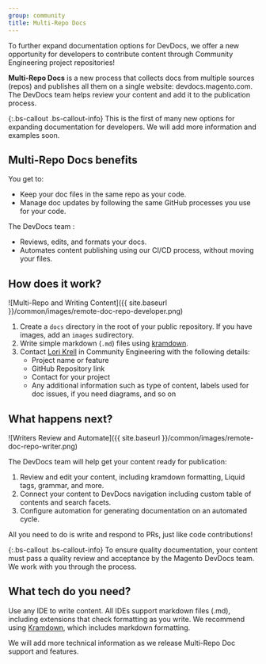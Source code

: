 ```yaml
---
group: community
title: Multi-Repo Docs
---
```


To further expand documentation options for DevDocs, we offer a new opportunity for developers to contribute content through Community Engineering project repositories!

**Multi-Repo Docs** is a new process that collects docs from multiple sources (repos) and publishes all them on a single website: devdocs.magento.com. The DevDocs team helps review your content and add it to the publication process. 

{:.bs-callout .bs-callout-info}
This is the first of many new options for expanding documentation for developers. We will add more information and examples soon.

## Multi-Repo Docs benefits

You get to:

- Keep your doc files in the same repo as your code. 
- Manage doc updates by following the same GitHub processes you use for your code.

The DevDocs team :

- Reviews, edits, and formats your docs.
- Automates content publishing using our CI/CD process, without moving your files.


## How does it work?

![Multi-Repo and Writing Content]({{ site.baseurl }}/common/images/remote-doc-repo-developer.png) 

1. Create a `docs` directory in the root of your public repository. If you have images, add an `images` sudirectory.
1. Write simple markdown (`.md`) files using [kramdown](https://kramdown.gettalong.org/syntax.html).
1. Contact [Lori Krell](mailto:lkrell@adobe.com) in Community Engineering with the following details:
    - Project name or feature
    - GitHub Repository link
    - Contact for your project  
    - Any additional information such as type of content, labels used for doc issues, if you need diagrams, and so on

## What happens next?

![Writers Review and Automate]({{ site.baseurl }}/common/images/remote-doc-repo-writer.png)

The DevDocs team will help get your content ready for publication:

1. Review and edit your content, including kramdown formatting, Liquid tags, grammar, and more.
1. Connect your content to DevDocs navigation including custom table of contents and search facets.
1. Configure automation for generating documentation on an automated cycle.

All you need to do is write and respond to PRs, just like code contributions!

{:.bs-callout .bs-callout-info}
To ensure quality documentation, your content must pass a quality review and acceptance by the Magento DevDocs team. We work with you through the process.

## What tech do you need?

Use any IDE to write content. All IDEs support markdown files (.md), including extensions that check formatting as you write. We recommend using [Kramdown](https://kramdown.gettalong.org/syntax.html), which includes markdown formatting.


We will add more technical information as we release Multi-Repo Doc support and features.